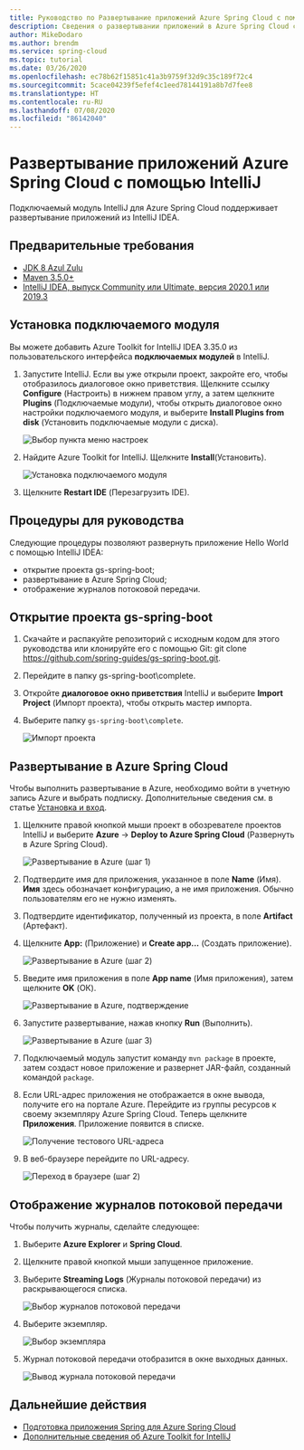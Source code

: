 ```yaml
---
title: Руководство по Развертывание приложений Azure Spring Cloud с помощью IntelliJ
description: Сведения о развертывании приложений в Azure Spring Cloud с помощью IntelliJ.
author: MikeDodaro
ms.author: brendm
ms.service: spring-cloud
ms.topic: tutorial
ms.date: 03/26/2020
ms.openlocfilehash: ec78b62f15851c41a3b9759f32d9c35c189f72c4
ms.sourcegitcommit: 5cace04239f5efef4c1eed78144191a8b7d7fee8
ms.translationtype: HT
ms.contentlocale: ru-RU
ms.lasthandoff: 07/08/2020
ms.locfileid: "86142040"
---
```

# <a name="use-intellij-to-deploy-azure-spring-cloud-applications"></a>Развертывание приложений Azure Spring Cloud с помощью IntelliJ
Подключаемый модуль IntelliJ для Azure Spring Cloud поддерживает развертывание приложений из IntelliJ IDEA.  

## <a name="prerequisites"></a>Предварительные требования
* [JDK 8 Azul Zulu](https://docs.microsoft.com/java/azure/jdk/java-jdk-install?view=azure-java-stable)
* [Maven 3.5.0+](https://maven.apache.org/download.cgi)
* [IntelliJ IDEA, выпуск Community или Ultimate, версия 2020.1 или 2019.3](https://www.jetbrains.com/idea/download/#section=windows)

## <a name="install-the-plug-in"></a>Установка подключаемого модуля
Вы можете добавить Azure Toolkit for IntelliJ IDEA 3.35.0 из пользовательского интерфейса **подключаемых модулей** в IntelliJ.

1. Запустите IntelliJ.  Если вы уже открыли проект, закройте его, чтобы отобразилось диалоговое окно приветствия. Щелкните ссылку **Configure** (Настроить) в нижнем правом углу, а затем щелкните **Plugins** (Подключаемые модули), чтобы открыть диалоговое окно настройки подключаемого модуля, и выберите **Install Plugins from disk** (Установить подключаемые модули с диска).

    ![Выбор пункта меню настроек](media/spring-cloud-intellij-howto/configure-plugin-1.png)

1. Найдите Azure Toolkit for IntelliJ.  Щелкните **Install**(Установить).

    ![Установка подключаемого модуля](media/spring-cloud-intellij-howto/install-plugin.png)

1. Щелкните **Restart IDE** (Перезагрузить IDE).

## <a name="tutorial-procedures"></a>Процедуры для руководства
Следующие процедуры позволяют развернуть приложение Hello World с помощью IntelliJ IDEA:

* открытие проекта gs-spring-boot;
* развертывание в Azure Spring Cloud;
* отображение журналов потоковой передачи.

## <a name="open-gs-spring-boot-project"></a>Открытие проекта gs-spring-boot

1. Скачайте и распакуйте репозиторий с исходным кодом для этого руководства или клонируйте его с помощью Git: git clone https://github.com/spring-guides/gs-spring-boot.git. 
1. Перейдите в папку gs-spring-boot\complete.
1. Откройте **диалоговое окно приветствия** IntelliJ и выберите **Import Project** (Импорт проекта), чтобы открыть мастер импорта.
1. Выберите папку `gs-spring-boot\complete`.

    ![Импорт проекта](media/spring-cloud-intellij-howto/import-project-1.png)

## <a name="deploy-to-azure-spring-cloud"></a>Развертывание в Azure Spring Cloud
Чтобы выполнить развертывание в Azure, необходимо войти в учетную запись Azure и выбрать подписку.  Дополнительные сведения см. в статье [Установка и вход](https://docs.microsoft.com/azure/developer/java/toolkit-for-intellij/create-hello-world-web-app#installation-and-sign-in).

1. Щелкните правой кнопкой мыши проект в обозревателе проектов IntelliJ и выберите **Azure** -> **Deploy to Azure Spring Cloud** (Развернуть в Azure Spring Cloud).

    ![Развертывание в Azure (шаг 1)](media/spring-cloud-intellij-howto/deploy-to-azure-1.png)

1. Подтвердите имя для приложения, указанное в поле **Name** (Имя). **Имя** здесь обозначает конфигурацию, а не имя приложения. Обычно пользователям его не нужно изменять.
1. Подтвердите идентификатор, полученный из проекта, в поле **Artifact** (Артефакт).
1. Щелкните **App:** (Приложение) и **Create app...** (Создать приложение).

    ![Развертывание в Azure (шаг 2)](media/spring-cloud-intellij-howto/deploy-to-azure-2.png)

1. Введите имя приложения в поле **App name** (Имя приложения), затем щелкните **OK** (ОК).

    ![Развертывание в Azure, подтверждение](media/spring-cloud-intellij-howto/deploy-to-azure-2a.png)

1. Запустите развертывание, нажав кнопку **Run** (Выполнить). 

    ![Развертывание в Azure (шаг 3)](media/spring-cloud-intellij-howto/deploy-to-azure-3.png)

1. Подключаемый модуль запустит команду `mvn package` в проекте, затем создаст новое приложение и развернет JAR-файл, созданный командой `package`.

1. Если URL-адрес приложения не отображается в окне вывода, получите его на портале Azure. Перейдите из группы ресурсов к своему экземпляру Azure Spring Cloud.  Теперь щелкните **Приложения**.  Приложение появится в списке.

    ![Получение тестового URL-адреса](media/spring-cloud-intellij-howto/get-test-url.png)

1. В веб-браузере перейдите по URL-адресу.

    ![Переход в браузере (шаг 2)](media/spring-cloud-intellij-howto/navigate-in-browser-2.png)

## <a name="show-streaming-logs"></a>Отображение журналов потоковой передачи
Чтобы получить журналы, сделайте следующее:
1. Выберите **Azure Explorer** и **Spring Cloud**.
1. Щелкните правой кнопкой мыши запущенное приложение.
1. Выберите **Streaming Logs** (Журналы потоковой передачи) из раскрывающегося списка.

    ![Выбор журналов потоковой передачи](media/spring-cloud-intellij-howto/streaming-logs.png)

1. Выберите экземпляр.

    ![Выбор экземпляра](media/spring-cloud-intellij-howto/select-instance.png)

1. Журнал потоковой передачи отобразится в окне выходных данных.

    ![Вывод журнала потоковой передачи](media/spring-cloud-intellij-howto/streaming-log-output.png)

## <a name="next-steps"></a>Дальнейшие действия
* [Подготовка приложения Spring для Azure Spring Cloud](https://docs.microsoft.com/azure/spring-cloud/spring-cloud-tutorial-prepare-app-deployment)
* [Дополнительные сведения об Azure Toolkit for IntelliJ](https://docs.microsoft.com/azure/developer/java/toolkit-for-intellij/)
